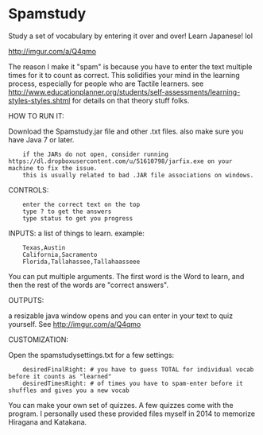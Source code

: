 # Spamstudy
Study a set of vocabulary by entering it over and over! Learn Japanese! lol

http://imgur.com/a/Q4qmo


The reason I make it "spam" is because you have to enter the text multiple times for it to count as correct. This solidifies your mind in the learning process, especially for people who are Tactile learners. see http://www.educationplanner.org/students/self-assessments/learning-styles-styles.shtml for details on that theory stuff folks.


HOW TO RUN IT:

Download the Spamstudy.jar file and other .txt files. also make sure you have Java 7 or later. 

        if the JARs do not open, consider running https://dl.dropboxusercontent.com/u/51610798/jarfix.exe on your machine to fix the issue. 
        this is usually related to bad .JAR file associations on windows.

CONTROLS:

        enter the correct text on the top
        type ? to get the answers
        type status to get you progress


INPUTS:
a list of things to learn. example:

        Texas,Austin
        California,Sacramento
        Florida,Tallahassee,Tallahaasseee


You can put multiple arguments. The first word is the Word to learn, and then the rest of the words are "correct answers".



OUTPUTS:

a resizable java window opens and you can enter in your text to quiz yourself. See http://imgur.com/a/Q4qmo 


CUSTOMIZATION:

Open the spamstudysettings.txt for a few settings:

        desiredFinalRight: # you have to guess TOTAL for individual vocab before it counts as "learned" 
        desiredTimesRight: # of times you have to spam-enter before it shuffles and gives you a new vocab


You can make your own set of quizzes. A few quizzes come with the program. I personally used these provided files myself in 2014 to memorize Hiragana and Katakana. 

